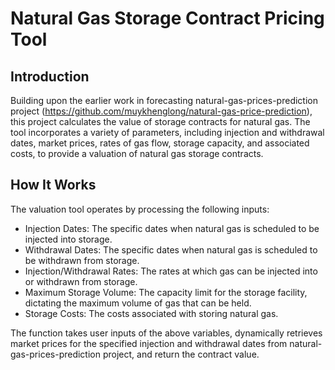 # Natural Gas Storage Contract Pricing Tool 

## Introduction
Building upon the earlier work in forecasting natural-gas-prices-prediction project (https://github.com/muykhenglong/natural-gas-price-prediction), this project calculates the value of storage contracts for natural gas. The tool incorporates a variety of parameters, including injection and withdrawal dates, market prices, rates of gas flow, storage capacity, and associated costs, to provide a valuation of natural gas storage contracts.

## How It Works
The valuation tool operates by processing the following inputs:
* Injection Dates: The specific dates when natural gas is scheduled to be injected into storage.
* Withdrawal Dates: The specific dates when natural gas is scheduled to be withdrawn from storage.
* Injection/Withdrawal Rates: The rates at which gas can be injected into or withdrawn from storage.
* Maximum Storage Volume: The capacity limit for the storage facility, dictating the maximum volume of gas that can be held.
* Storage Costs: The costs associated with storing natural gas.

The function takes user inputs of the above variables, dynamically retrieves market prices for the specified injection and withdrawal dates from natural-gas-prices-prediction project, and return the contract value.
